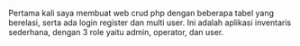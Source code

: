 Pertama kali saya membuat web crud php dengan beberapa tabel yang berelasi, serta ada login register dan multi user.
Ini adalah aplikasi inventaris sederhana, dengan 3 role yaitu admin, operator, dan user.
